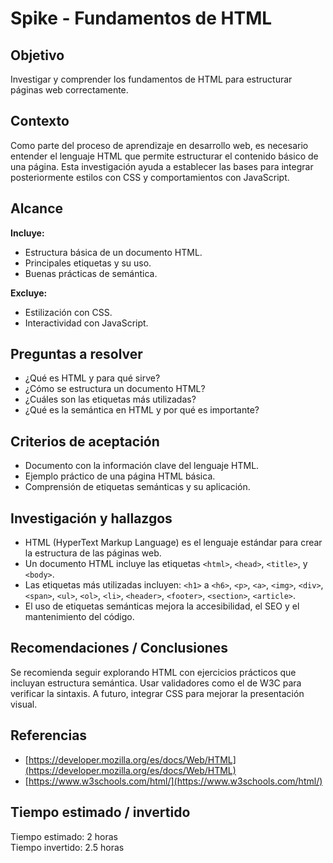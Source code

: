 # Spike - Fundamentos de HTML

## Objetivo

Investigar y comprender los fundamentos de HTML para estructurar páginas web correctamente.

## Contexto

Como parte del proceso de aprendizaje en desarrollo web, es necesario entender el lenguaje HTML que permite estructurar el contenido básico de una página. Esta investigación ayuda a establecer las bases para integrar posteriormente estilos con CSS y comportamientos con JavaScript.

## Alcance

**Incluye:**
- Estructura básica de un documento HTML.
- Principales etiquetas y su uso.
- Buenas prácticas de semántica.

**Excluye:**
- Estilización con CSS.
- Interactividad con JavaScript.

## Preguntas a resolver

- ¿Qué es HTML y para qué sirve?
- ¿Cómo se estructura un documento HTML?
- ¿Cuáles son las etiquetas más utilizadas?
- ¿Qué es la semántica en HTML y por qué es importante?

## Criterios de aceptación

- Documento con la información clave del lenguaje HTML.
- Ejemplo práctico de una página HTML básica.
- Comprensión de etiquetas semánticas y su aplicación.

## Investigación y hallazgos

- HTML (HyperText Markup Language) es el lenguaje estándar para crear la estructura de las páginas web.
- Un documento HTML incluye las etiquetas `<html>`, `<head>`, `<title>`, y `<body>`.
- Las etiquetas más utilizadas incluyen: `<h1>` a `<h6>`, `<p>`, `<a>`, `<img>`, `<div>`, `<span>`, `<ul>`, `<ol>`, `<li>`, `<header>`, `<footer>`, `<section>`, `<article>`.
- El uso de etiquetas semánticas mejora la accesibilidad, el SEO y el mantenimiento del código.

## Recomendaciones / Conclusiones

Se recomienda seguir explorando HTML con ejercicios prácticos que incluyan estructura semántica. Usar validadores como el de W3C para verificar la sintaxis. A futuro, integrar CSS para mejorar la presentación visual.

## Referencias

- [https://developer.mozilla.org/es/docs/Web/HTML](https://developer.mozilla.org/es/docs/Web/HTML)
- [https://www.w3schools.com/html/](https://www.w3schools.com/html/)

## Tiempo estimado / invertido

Tiempo estimado: 2 horas  
Tiempo invertido: 2.5 horas